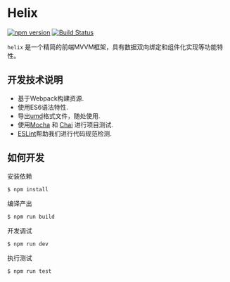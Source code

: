 # Helix

[![npm version](https://img.shields.io/npm/v/iuap-design-helix.svg)](https://www.npmjs.com/package/iuap-design-helix)
[![Build Status](https://img.shields.io/travis/iuap-design/helix/master.svg)](https://travis-ci.org/iuap-design/helix)

`helix` 是一个精简的前端MVVM框架，具有数据双向绑定和组件化实现等功能特性。

## 开发技术说明

* 基于Webpack构建资源.
* 使用ES6语法特性.
* 导出[umd](https://github.com/umdjs/umd)格式文件，随处使用.
* 使用[Mocha](http://mochajs.org/) 和 [Chai](http://chaijs.com/) 进行项目测试.
* [ESLint](http://eslint.org/)帮助我们进行代码规范检测.

## 如何开发

安装依赖
```
$ npm install
```

编译产出
```
$ npm run build
```

开发调试
```
$ npm run dev
```

执行测试
```
$ npm run test
```


